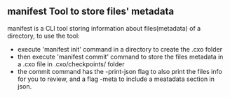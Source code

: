 ## manifest Tool to store files' metadata

manifest is a CLI tool storing information about files(metadata) of a directory, to use the tool:
- execute 'manifest init' command in a directory to create the .cxo folder 
- then execute 'manifest commit' command to store the files metadata in a .cxo file in .cxo/checkpoints/ folder
- the commit command has the -print-json flag to also print the files info for you to review, and a flag -meta to include a meatadata section in json.
